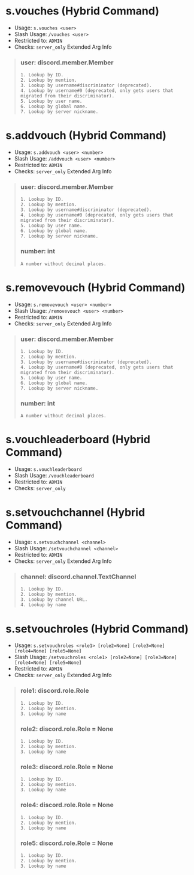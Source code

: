 # s.vouches (Hybrid Command)

 - Usage: `s.vouches <user>`
 - Slash Usage: `/vouches <user>`
 - Restricted to: `ADMIN`
 - Checks: `server_only`
Extended Arg Info
> ### user: discord.member.Member
> 
> 
>     1. Lookup by ID.
>     2. Lookup by mention.
>     3. Lookup by username#discriminator (deprecated).
>     4. Lookup by username#0 (deprecated, only gets users that migrated from their discriminator).
>     5. Lookup by user name.
>     6. Lookup by global name.
>     7. Lookup by server nickname.
> 
>     
# s.addvouch (Hybrid Command)

 - Usage: `s.addvouch <user> <number>`
 - Slash Usage: `/addvouch <user> <number>`
 - Restricted to: `ADMIN`
 - Checks: `server_only`
Extended Arg Info
> ### user: discord.member.Member
> 
> 
>     1. Lookup by ID.
>     2. Lookup by mention.
>     3. Lookup by username#discriminator (deprecated).
>     4. Lookup by username#0 (deprecated, only gets users that migrated from their discriminator).
>     5. Lookup by user name.
>     6. Lookup by global name.
>     7. Lookup by server nickname.
> 
>     
> ### number: int
> ```
> A number without decimal places.
> ```
# s.removevouch (Hybrid Command)

 - Usage: `s.removevouch <user> <number>`
 - Slash Usage: `/removevouch <user> <number>`
 - Restricted to: `ADMIN`
 - Checks: `server_only`
Extended Arg Info
> ### user: discord.member.Member
> 
> 
>     1. Lookup by ID.
>     2. Lookup by mention.
>     3. Lookup by username#discriminator (deprecated).
>     4. Lookup by username#0 (deprecated, only gets users that migrated from their discriminator).
>     5. Lookup by user name.
>     6. Lookup by global name.
>     7. Lookup by server nickname.
> 
>     
> ### number: int
> ```
> A number without decimal places.
> ```
# s.vouchleaderboard (Hybrid Command)

 - Usage: `s.vouchleaderboard`
 - Slash Usage: `/vouchleaderboard`
 - Restricted to: `ADMIN`
 - Checks: `server_only`
# s.setvouchchannel (Hybrid Command)

 - Usage: `s.setvouchchannel <channel>`
 - Slash Usage: `/setvouchchannel <channel>`
 - Restricted to: `ADMIN`
 - Checks: `server_only`
Extended Arg Info
> ### channel: discord.channel.TextChannel
> 
> 
>     1. Lookup by ID.
>     2. Lookup by mention.
>     3. Lookup by channel URL.
>     4. Lookup by name
> 
>     
# s.setvouchroles (Hybrid Command)

 - Usage: `s.setvouchroles <role1> [role2=None] [role3=None] [role4=None] [role5=None]`
 - Slash Usage: `/setvouchroles <role1> [role2=None] [role3=None] [role4=None] [role5=None]`
 - Restricted to: `ADMIN`
 - Checks: `server_only`
Extended Arg Info
> ### role1: discord.role.Role
> 
> 
>     1. Lookup by ID.
>     2. Lookup by mention.
>     3. Lookup by name
> 
>     
> ### role2: discord.role.Role = None
> 
> 
>     1. Lookup by ID.
>     2. Lookup by mention.
>     3. Lookup by name
> 
>     
> ### role3: discord.role.Role = None
> 
> 
>     1. Lookup by ID.
>     2. Lookup by mention.
>     3. Lookup by name
> 
>     
> ### role4: discord.role.Role = None
> 
> 
>     1. Lookup by ID.
>     2. Lookup by mention.
>     3. Lookup by name
> 
>     
> ### role5: discord.role.Role = None
> 
> 
>     1. Lookup by ID.
>     2. Lookup by mention.
>     3. Lookup by name
> 
>     
